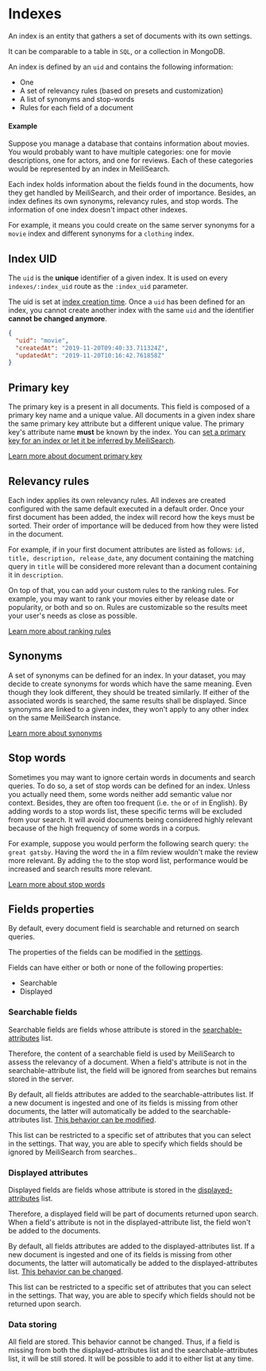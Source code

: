 # Indexes

An index is an entity that gathers a set of documents with its own settings.

It can be comparable to a table in `SQL`, or a collection in MongoDB.

An index is defined by an `uid` and contains the following information:

- One <clientGlossary word="primary key"/>
- A set of relevancy rules (based on presets and customization)
- A list of synonyms and stop-words
- Rules for each field of a document

#### Example

Suppose you manage a database that contains information about movies. You would probably want to have multiple categories: one for movie descriptions, one for actors, and one for reviews. Each of these categories would be represented by an index in MeiliSearch.

Each index holds information about the fields found in the documents, how they get handled by MeiliSearch, and their order of importance. Besides, an index defines its own synonyms, relevancy rules, and stop words. The information of one index doesn't impact other indexes.

For example, it means you could create on the same server synonyms for a `movie` index and different synonyms for a `clothing` index.

## Index UID

The `uid` is the **unique** identifier of a given index. It is used on every `indexes/:index_uid` route as the `:index_uid` parameter.

The uid is set at [index creation time](/references/indexes.md#create-an-index). Once a `uid` has been defined for an index, you cannot create another index with the same `uid` and the identifier **cannot be changed anymore**.

```json
{
  "uid": "movie",
  "createdAt": "2019-11-20T09:40:33.711324Z",
  "updatedAt": "2019-11-20T10:16:42.761858Z"
}
```

## Primary key

The primary key is a <clientGlossary word="field"/> present in all documents. This field is composed of a primary key <clientGlossary word="attribute"/> name and a unique value. All documents in a given index share the same primary key attribute but a different unique value. The primary key's attribute name **must** be known by the index. You can [set a primary key for an index or let it be inferred by MeiliSearch](/guides/main_concepts/documents.md#setting-the-primary-key).

[Learn more about document primary key](/guides/main_concepts/documents.md#primary-key)

## Relevancy rules

Each index applies its own relevancy rules. All indexes are created configured with the same default <clientGlossary word="ranking rules"/> executed in a default order. Once your first document has been added, the index will record how the keys must be sorted. Their order of importance will be deduced from how they were listed in the document.

For example, if in your first document attributes are listed as follows: `id, title, description, release_date`, any document containing the matching query in `title` will be considered more relevant than a document containing it in `description`.

On top of that, you can add your custom rules to the ranking rules. For example, you may want to rank your movies either by release date or popularity, or both and so on. Rules are customizable so the results meet your user's needs as close as possible.

[Learn more about ranking rules](/guides/main_concepts/relevancy.md)

## Synonyms

A set of synonyms can be defined for an index. In your dataset, you may decide to create synonyms for words which have the same meaning. Even though they look different, they should be treated similarly. If either of the associated words is searched, the same results shall be displayed. Since synonyms are linked to a given index, they won't apply to any other index on the same MeiliSearch instance.

[Learn more about synonyms](/guides/advanced_guides/synonyms.md)

## Stop words

Sometimes you may want to ignore certain words in documents and search queries. To do so, a set of stop words can be defined for an index. Unless you actually need them, some words neither add semantic value nor context. Besides, they are often too frequent (i.e. `the` or `of` in English).
By adding words to a stop words list, these specific terms will be excluded from your search. It will avoid documents being considered highly relevant because of the high frequency of some words in a corpus.

For example, suppose you would perform the following search query: `the great gatsby`. Having the word `the` in a film review wouldn't make the review more relevant. By adding `the` to the stop word list, performance would be increased and search results more relevant.

[Learn more about stop words](/guides/advanced_guides/stop_words.md)

## Fields properties

By default, every document field is searchable and returned on search queries.

The properties of the fields can be modified in the [settings](/references/settings.md).

Fields can have either or both or none of the following properties:

- Searchable
- Displayed

### Searchable fields

Searchable fields are fields whose attribute is stored in the [searchable-attributes](/references/searchable_attributes.md) list.

Therefore, the content of a searchable field is used by MeiliSearch to assess the relevancy of a document.
When a field's attribute is not in the searchable-attribute list, the field will be ignored from searches but remains stored in the server.

By default, all fields attributes are added to the searchable-attributes list. If a new document is ingested and one of its fields is missing from other documents, the latter will automatically be added to the searchable-attributes list. [This behavior can be modified](/references/accept_new_fields.md).

This list can be restricted to a specific set of attributes that you can select in the settings. That way, you are able to specify which fields should be ignored by MeiliSearch from searches..

### Displayed attributes

Displayed fields are fields whose attribute is stored in the [displayed-attributes](/references/displayed_attributes.md) list.

Therefore, a displayed field will be part of documents returned upon search.
When a field's attribute is not in the displayed-attribute list, the field won't be added to the documents.

By default, all fields attributes are added to the displayed-attributes list. If a new document is ingested and one of its fields is missing from other documents, the latter will automatically be added to the displayed-attributes list. [This behavior can be changed](/references/accept_new_fields.md).

This list can be restricted to a specific set of attributes that you can select in the settings. That way, you are able to specify which fields should not be returned upon search.

### Data storing

All field are stored. This behavior cannot be changed. Thus, if a field is missing from both the displayed-attributes list and the searchable-attributes list, it will be still stored. It will be possible to add it to either list at any time.
